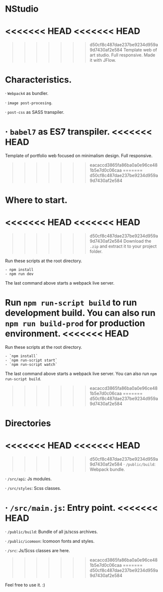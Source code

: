 # NStudio

<<<<<<< HEAD
<<<<<<< HEAD
=======
>>>>>>> d50cf8c487dae237be9234d959a9d7430af2e584
Template web of art studio. Full responsive. Made it with JFlow.


# Characteristics.

· `Webpack4` as bundler.

· `image post-procesing`.

· `post-css` as SASS transpiler.

· `babel7` as ES7 transpiler.
<<<<<<< HEAD
=======
Template of portfolio web focused on minimalism design. Full responsive.
>>>>>>> eacaccd3865fa86ba0a0e96ce481b5e7d0c06caa
=======
>>>>>>> d50cf8c487dae237be9234d959a9d7430af2e584


# Where to start.

<<<<<<< HEAD
<<<<<<< HEAD
=======
>>>>>>> d50cf8c487dae237be9234d959a9d7430af2e584
Download the `.zip` and extract it to your project folder.

Run these scripts at the root directory.

    - npm install
    - npm run dev

The last command above starts a webpack live server.

Run `npm run-script build` to run development build. You can also run `npm run build-prod` for production environment.
<<<<<<< HEAD
=======
Run these scripts at the root directory.

    - `npm install`
    - `npm run-script start`
    - `npm run-script watch`

The last command above starts a webpack live server. You can also run `npm run-script build`.
>>>>>>> eacaccd3865fa86ba0a0e96ce481b5e7d0c06caa
=======
>>>>>>> d50cf8c487dae237be9234d959a9d7430af2e584


# Directories

<<<<<<< HEAD
<<<<<<< HEAD
=======
>>>>>>> d50cf8c487dae237be9234d959a9d7430af2e584
· `/public/build`: Webpack bundle.

· `/src/api`: Js modules.

· `/src/styles`: Scss classes.

· `/src/main.js`: Entry point.
<<<<<<< HEAD
=======
· `/public/build`: Bundle of all js/scss archives.

· `/public/icomoon`: Icomoon fonts and styles.

· `/src`: Js/Scss classes are here.
>>>>>>> eacaccd3865fa86ba0a0e96ce481b5e7d0c06caa
=======
>>>>>>> d50cf8c487dae237be9234d959a9d7430af2e584


Feel free to use it. :)
    